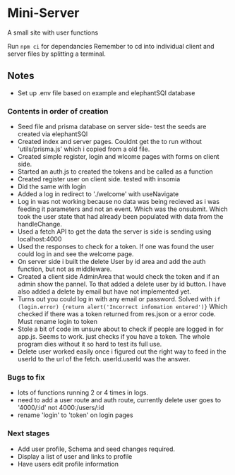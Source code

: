 # Mini-Server
A small site with user functions

Run `npm ci` for dependancies
Remember to cd into individual client and server files by splitting a terminal.

## Notes 
- Set up .env file based on example and elephantSQl database

### Contents in order of creation
- Seed file and prisma database on server side- test the seeds are created via elephantSQl
- Created index and server pages. Couldnt get the to run without 'utils/prisma.js' which i copied from a old file.
- Created simple register, login and wlcome pages with forms on client side.
- Started an auth.js to created the tokens and be called as a function
- Created register user on client side. tested with insomia
- Did the same with login
- Added a log in redirect to './welcome' with useNavigate
- Log in was not working because no data was being recieved as i was feeding it parameters and not an event. Which was the onsubmit. Which took the user state that had already been populated with data from the handleChange.
- Used a fetch API to get the data the server is side is sending using localhost:4000
- Used the responses to check for a token. If one was found the user could log in and see the welcome page. 
- On server side i built the delete User by id area and add the auth function, but not as middleware. 
- Created a client side AdminArea that would check the token and if an admin show the pannel. To that added a delete user by id button. I have also added a delete by email but have not implemented yet. 
- Turns out you could log in with any email or password. Solved with `if (login.error) {return alert('Incorrect infomation entered')}` Which checked if there was a token returned from res.json or a error code. Must rename login to token
- Stole a bit of code im unsure about to check if people are logged in for app.js. Seems to work. just checks if you have a token. The whole program dies without it so hard to test its full use.
- Delete user worked easily once i figured out the right way to feed in the userId to the url of the fetch. userId.userId was the answer.

### Bugs to fix
- lots of functions running 2 or 4 times in logs. 
- need to add a user route and auth route, currently delete user goes to '4000/:id' not 4000:/users/:id
- rename 'login' to 'token' on login pages

### Next stages
- Add user profile, Schema and seed changes required. 
- Display a list of user and links to profile
- Have users edit profile information